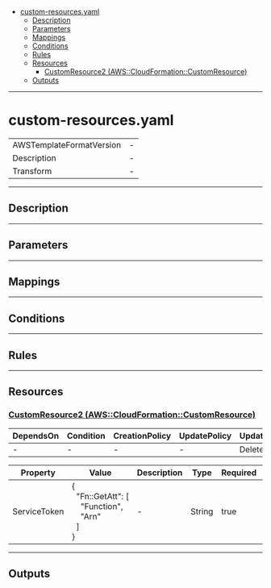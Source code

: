 <!-- cfn-docgen: generated by v0.15.0 -->
- [custom-resources.yaml](#custom-resourcesyaml)
  - [Description](#description)
  - [Parameters](#parameters)
  - [Mappings](#mappings)
  - [Conditions](#conditions)
  - [Rules](#rules)
  - [Resources](#resources)
    - [CustomResource2 (AWS::CloudFormation::CustomResource)](#customresource2-awscloudformationcustomresource)
  - [Outputs](#outputs)

---

# custom-resources.yaml

| | |
|-|-|
|AWSTemplateFormatVersion|-|
|Description|-|
|Transform|-|

---

## Description


---

## Parameters

---

## Mappings

---

## Conditions

---

## Rules

---

## Resources

### [CustomResource2 (AWS::CloudFormation::CustomResource)](http://docs.aws.amazon.com/AWSCloudFormation/latest/UserGuide/aws-resource-cfn-customresource.html)



|DependsOn|Condition|CreationPolicy|UpdatePolicy|UpdateReplacePolicy|DeletionPolicy|
|-|-|-|-|-|-|
|-|-|-|-|Delete|Delete|

|Property|Value|Description|Type|Required|UpdateType|
|-|-|-|-|-|-|
|ServiceToken|{<br/>&nbsp;&nbsp;"Fn::GetAtt":&nbsp;[<br/>&nbsp;&nbsp;&nbsp;&nbsp;"Function",<br/>&nbsp;&nbsp;&nbsp;&nbsp;"Arn"<br/>&nbsp;&nbsp;]<br/>}|-|String|true|Immutable|

---

## Outputs